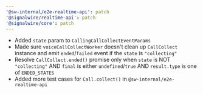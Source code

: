 ```yaml
---
'@sw-internal/e2e-realtime-api': patch
'@signalwire/realtime-api': patch
'@signalwire/core': patch
---
```


- Added `state` param to `CallingCallCollectEventParams`
- Made sure `voiceCallCollectWorker` doesn't clean up `CallCollect` instance and emit `ended`/`failed` event if the `state` is `"collecting"`
- Resolve `CallCollect.ended()` promise only when `state` is NOT `"collecting"` AND `final` is either `undefined`/`true` AND `result.type` is one of `ENDED_STATES`
- Added more test cases for `Call.collect()` in `@sw-internal/e2e-realtime-api`
